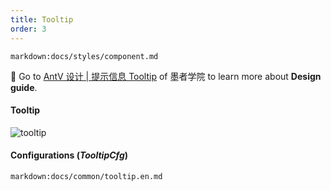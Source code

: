 ```yaml
---
title: Tooltip
order: 3
---
```


`markdown:docs/styles/component.md`

<div class="component-api_tooltip">

🎨  Go to [AntV 设计 | 提示信息 Tooltip](https://www.yuque.com/mo-college/vis-design/vrxog6) of 墨者学院 to learn more about **Design guide**.

#### Tooltip

<img src="https://gw.alipayobjects.com/zos/antfincdn/qAwyqRLJXT/Tooltip%252520jieshao.png" class="component-img"  alt="tooltip" />

#### Configurations (_TooltipCfg_)

`markdown:docs/common/tooltip.en.md`

</div>